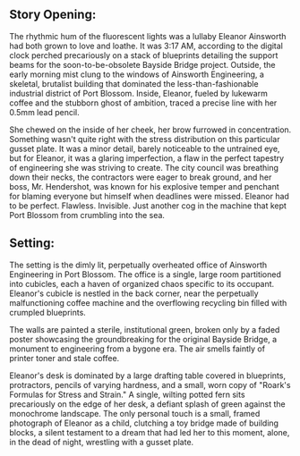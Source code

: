 ## Story Opening:

The rhythmic hum of the fluorescent lights was a lullaby Eleanor Ainsworth had both grown to love and loathe. It was 3:17 AM, according to the digital clock perched precariously on a stack of blueprints detailing the support beams for the soon-to-be-obsolete Bayside Bridge project. Outside, the early morning mist clung to the windows of Ainsworth Engineering, a skeletal, brutalist building that dominated the less-than-fashionable industrial district of Port Blossom. Inside, Eleanor, fueled by lukewarm coffee and the stubborn ghost of ambition, traced a precise line with her 0.5mm lead pencil.

She chewed on the inside of her cheek, her brow furrowed in concentration. Something wasn't quite right with the stress distribution on this particular gusset plate. It was a minor detail, barely noticeable to the untrained eye, but for Eleanor, it was a glaring imperfection, a flaw in the perfect tapestry of engineering she was striving to create. The city council was breathing down their necks, the contractors were eager to break ground, and her boss, Mr. Hendershot, was known for his explosive temper and penchant for blaming everyone but himself when deadlines were missed. Eleanor had to be perfect. Flawless. Invisible. Just another cog in the machine that kept Port Blossom from crumbling into the sea.

## Setting:

The setting is the dimly lit, perpetually overheated office of Ainsworth Engineering in Port Blossom. The office is a single, large room partitioned into cubicles, each a haven of organized chaos specific to its occupant. Eleanor's cubicle is nestled in the back corner, near the perpetually malfunctioning coffee machine and the overflowing recycling bin filled with crumpled blueprints.

The walls are painted a sterile, institutional green, broken only by a faded poster showcasing the groundbreaking for the original Bayside Bridge, a monument to engineering from a bygone era. The air smells faintly of printer toner and stale coffee.

Eleanor's desk is dominated by a large drafting table covered in blueprints, protractors, pencils of varying hardness, and a small, worn copy of "Roark's Formulas for Stress and Strain." A single, wilting potted fern sits precariously on the edge of her desk, a defiant splash of green against the monochrome landscape. The only personal touch is a small, framed photograph of Eleanor as a child, clutching a toy bridge made of building blocks, a silent testament to a dream that had led her to this moment, alone, in the dead of night, wrestling with a gusset plate.

